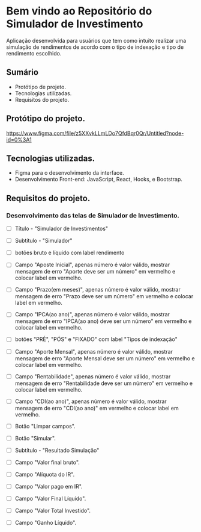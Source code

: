 # Bem vindo ao Repositório do Simulador de Investimento
Aplicação desenvolvida para usuários que tem como intuito realizar uma simulação de rendimentos de acordo com o tipo de indexação e tipo de rendimento escolhido.
## Sumário
* Protótipo de projeto.
* Tecnologias utilizadas.
* Requisitos do projeto.

## Protótipo do projeto.
https://www.figma.com/file/z5XXvkLLmLDo7QfdBqr0Qr/Untitled?node-id=0%3A1

## Tecnologias utilizadas.
- Figma para o desenvolvimento da interface.
- Desenvolvimento Front-end: JavaScript, React, Hooks, e Bootstrap.

## Requisitos do projeto.
### Desenvolvimento das telas de Simulador de Investimento.
- [ ] Título - "Simulador de Investimentos"
- [ ] Subtítulo - "Simulador"
- [ ] botões bruto e líquido com label rendimento
- [ ] Campo "Aposte Inicial", apenas número é valor válido, mostrar mensagem de erro "Aporte deve ser um número" em vermelho e colocar label em vermelho.
- [ ] Campo "Prazo(em meses)", apenas número é valor válido, mostrar mensagem de erro "Prazo deve ser um número" em vermelho e colocar label em vermelho.
- [ ] Campo "IPCA(ao ano)", apenas número é valor válido, mostrar mensagem de erro "IPCA(ao ano) deve ser um número" em vermelho e colocar label em vermelho.
- [ ] botões "PRÉ", "PÓS" e  "FIXADO" com label "Tipos de indexação"
- [ ] Campo "Aporte Mensal", apenas número é valor válido, mostrar mensagem de erro "Aporte Mensal deve ser um número" em vermelho e colocar label em vermelho.
- [ ] Campo "Rentabilidade", apenas número é valor válido, mostrar mensagem de erro "Rentabilidade deve ser um número" em vermelho e colocar label em vermelho.
- [ ] Campo "CDI(ao ano)", apenas número é valor válido, mostrar mensagem de erro "CDI(ao ano)" em vermelho e colocar label em vermelho.
- [ ] Botão "Limpar campos".
- [ ] Botão "Simular".
- [ ] Subtítulo - "Resultado Simulação"
- [ ] Campo "Valor final bruto".
- [ ] Campo "Alíquota do IR".
- [ ] Campo "Valor pago em IR".
- [ ] Campo "Valor Final Líquido".
- [ ] Campo "Valor Total Investido".
- [ ] Campo "Ganho Líquido".

  

